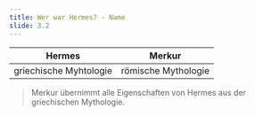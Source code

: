 ```yaml
---
title: Wer war Hermes? - Name
slide: 3.2
---
```


| Hermes                 |       Merkur        |
| ---------------------- | :-----------------: |
| griechische Myhtologie | römische Mythologie |

> Merkur übernimmt alle Eigenschaften von Hermes aus der griechischen Mythologie.
